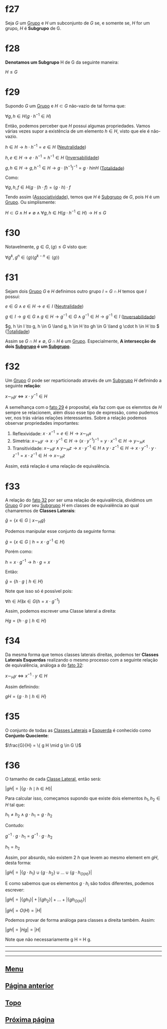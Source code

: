 # f27

Seja $G$ um [Grupo](/page%201.md#f11) e $H$ um subconjunto de $G$ se, e somente se, $H$ for um grupo, $H$ é **Subgrupo** de G.

# f28

**Denotamos um Subgrupo** H de G da seguinte maneira:

$H \le G$

# f29

Supondo $G$ um [Grupo](/page%201.md#f11) e $H \subset G$ não-vazio de tal forma que:

$\forall g, h \in H (g \cdot h^{-1} \in H)$

Então, podemos perceber que $H$ possui algumas propriedades. Vamos várias vezes supor a existência de um elemento $h \in H$, visto que ele é não-vazio.

$h \in H \to h \cdot h^{-1} = e \in H$ ([Neutralidade](/page%201.md#f6))

$h, e \in H \to e \cdot h^{-1} = h^{-1} \in H$ ([Inversabilidade](/page%201.md#f9))

$g, h \in H \to g, h^{-1} \in H \to g \cdot (h^{-1})^{-1} = g \cdot h in H$ ([Totalidade](/page%201.md#f1))

Como:

$\forall g, h, f \in H (g \cdot (h \cdot f) = (g \cdot h) \cdot f$

Tendo assim ([Associatividade](/page%201.md#f4)), temos que $H$ é [Subgrupo](#f27) de $G$, pois $H$ é um [Grupo](/page%201.md#f11). Ou simplismente:

$H \subset G \land H \ne \emptyset \land \forall g, h \in H (g \cdot h^{-1} \in H) \to H \le G$

# f30

Notavelmente, $g \in G, \langle g \rangle \le G$ visto que:

$\forall g^k, g^n \in \langle g \rangle (g^{k-n} \in \langle g \rangle)$

# f31

Sejam dois [Grupo](/page%201.md#f11) $G$ e $H$ definimos outro grupo $I = G \cap H$ temos que $I$ possui:

$e \in G \land e \in H \to e \in I$ ([Neutralidade](/page%201.md#f6))

$g \in I \to g \in G \land g \in H \to g^{-1} \in G \land g^{-1} \in H \to g^{-1} \in I$ ([Inversabilidade](/page%201.md#f9))

$g, h \in I \to g, h \in G \land g, h \in H \to gh \in G \land g \cdot h \in H \to $ ([Totalidade](/page%201.md#f1))

Assim se $G \cap H \ne \emptyset$, $G \cap H$ é um [Grupo](/page%201.md#f11). Especialmente, **A intersecção de dois [Subgrupo](#f27) é um [Subgrupo](#f27)**.

# f32

Um [Grupo](/page%201.md#f11) $G$ pode ser reparticionado através de um [Subgrupo](#f27) $H$ definindo a seguinte **relação**:

$x \sim_H y \iff x \cdot y^{-1} \in H$

A semelhança com o [fato 29](#f29) é proposital, ela faz com que os elemntos de $H$ sempre se relacionem, além disso esse tipo de expressão, como pudemos ver, nos trás várias relações interessantes.
Sobre a relação podemos observar propriedades importantes:

1. Reflexividade: $x \cdot x^{-1} = e \in H \to x \sim_H x$
2. Simetria: $x \sim_H y \to x \cdot y^{-1} \in H \to (x \cdot y^{-1})^{-1} = y \cdot x^{-1} \in H \to y \sim_H x$
3. Transitividade: $x \sim_H y \land y \sim_H z \to x \cdot y^{-1} \in H \land y \cdot z^{-1} \in H \to x \cdot y^{-1} \cdot y \cdot z^{-1} = x \cdot z^{-1} \in H \to x \sim_H z$

Assim, está relação é uma relação de equivalência.

# f33

A relação do [fato 32](#f32) por ser uma relação de equivalência, dividimos um [Grupo](/page%201.md#f11) $G$ por seu [Subgrupo](#f27) $H$ em classes de equivalência ao qual chamaremos de **Classes Laterais**:

$\bar g = \{ x \in G \mid x \sim_H g \}$

Podemos manipular esse conjunto da seguinte forma:

$\bar g = \{ x \in G \mid h = x \cdot g^{-1} \in H \}$

Porém como:

$h = x \cdot g^{-1} \to h \cdot g = x$

Então:

$\bar g = \{ h \cdot g \mid h \in H \}$

Note que isso só é possível pois:

$\forall h \in H \exists x \in G (h = x \cdot g^{-1})$

Assim, podemos escrever uma Classe lateral a direita:

$H g = \{ h \cdot g \mid h \in H \}$

# f34

Da mesma forma que temos classes laterais direitas, podemos ter **Classes Laterais Esquerdas** realizando o mesmo processo com a seguinte relação de equivalência, análoga a do [fato 32](#f32):

$x \sim_H y \iff x^{-1} \cdot y \in H$

Assim definindo:

$g H = \{ g \cdot h \mid h \in H \}$

# f35

O conjunto de todas as [Classes Laterais](#f33) a [Esquerda](#f34) é conhecido como **Conjunto Quociente**:

$\frac{G}{H} = \{ g H \mid g \in G \}$

# f36

O tamanho de cada [Classe Lateral](#f33), então será:

$|g H| = |\{g \cdot h \mid h \in H\}|$

Para calcular isso, começamos supondo que existe dois elementos $h_1, h_2 \in H$ tal que:

$h_1 \ne h_2 \land g \cdot h_1 = g \cdot h_2$

Contudo:

$g^{-1} \cdot g \cdot h_1 = g^{-1} \cdot g \cdot h_2$

$h_1 = h_2$

Assim, por absurdo, não existem 2 $h$ que levem ao mesmo element em $g H$, desta forma:

$|g H| = |\{ g \cdot h_1 \} \cup \{ g \cdot h_2 \} \cup ... \cup \{ g \cdot h_{O(H)} \}|$

E como sabemos que os elementos $g \cdot h_i$ são todos diferentes, podemos escrever:

$|g H| = |\{ g h_1 \}| + |\{ g h_2 \}| + ... + |\{ g h_{O(H)} \}|$

$|g H| = O(H) = |H|$

Podemos provar de forma análoga para classes a direita também. Assim:

$|g H| = |H g| = |H|$

Note que não necessariamente g H = H g.

---
---
---

## [Menu](/readme.md)

## [Página anterior](/page%202.md)

## [Topo](#f27)

## [Próxima página](/page%204.md)